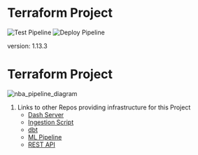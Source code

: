 # Terraform Project 

![Test Pipeline](https://github.com/jyablonski/aws_terraform/actions/workflows/test.yml/badge.svg) ![Deploy Pipeline](https://github.com/jyablonski/aws_terraform/actions/workflows/deploy.yml/badge.svg)

version: 1.13.3

# Terraform Project 
![nba_pipeline_diagram](https://github.com/jyablonski/aws_terraform/assets/16946556/1014c07a-1a32-48e2-a6d9-fc5cbce472ed)

1. Links to other Repos providing infrastructure for this Project
    * [Dash Server](https://github.com/jyablonski/nba_elt_dashboard)
    * [Ingestion Script](https://github.com/jyablonski/nba_elt_ingestion)
    * [dbt](https://github.com/jyablonski/nba_elt_dbt)
    * [ML Pipeline](https://github.com/jyablonski/nba_elt_mlflow)
    * [REST API](https://github.com/jyablonski/nba_elt_rest_api)